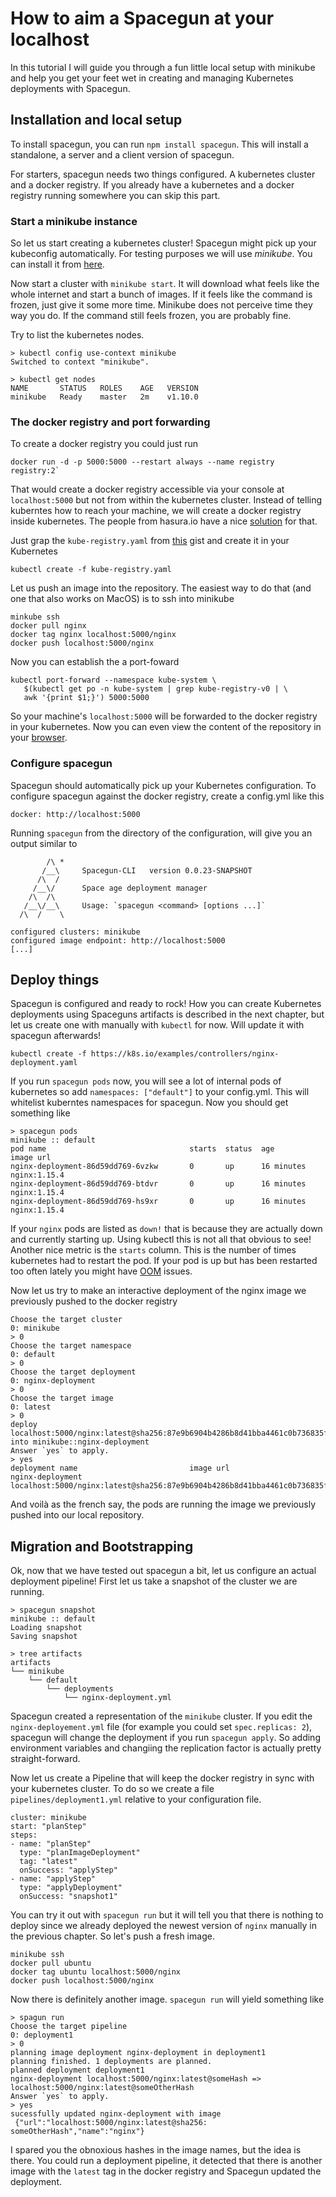# How to aim a Spacegun at your localhost
In this tutorial I will guide you through a fun little local setup with minikube and help you get your feet wet in creating and managing Kubernetes deployments with Spacegun.
## Installation and local setup
To install spacegun, you can run `npm install spacegun`. This will install a standalone, a server and a client version of spacegun.

For starters, spacegun needs two things configured. A kubernetes cluster and a docker registry. If you already have a kubernetes and a docker registry running somewhere you can skip this part. 

### Start a minikube instance
So let us start creating a kubernetes cluster! Spacegun might pick up your kubeconfig automatically. For testing purposes we will use *minikube*. You can install it from [here](https://kubernetes.io/docs/tasks/tools/install-minikube/).

Now start a cluster with `minikube start`. It will download what feels like the whole internet and start a bunch of images. If it feels like the command is frozen, just give it some more time. Minikube does not perceive time they way you do. If the command still feels frozen, you are probably fine.

Try to list the kubernetes nodes.

```
> kubectl config use-context minikube
Switched to context "minikube".

> kubectl get nodes
NAME       STATUS   ROLES    AGE   VERSION
minikube   Ready    master   2m    v1.10.0
```

### The docker registry and port forwarding

To create a docker registry you could just run

```
docker run -d -p 5000:5000 --restart always --name registry registry:2`
```

That would create a docker registry accessible via your console at `localhost:5000` but not from within the kubernetes cluster. Instead of telling kuberntes how to reach your machine, we will create a docker registry inside kubernetes. The people from hasura.io have a nice [solution](https://blog.hasura.io/sharing-a-local-registry-for-minikube-37c7240d0615) for that.

Just grap the `kube-registry.yaml` from [this](https://gist.github.com/coco98/b750b3debc6d517308596c248daf3bb1) gist and create it in your Kubernetes

```
kubectl create -f kube-registry.yaml
```

Let us push an image into the repository. The easiest way to do that (and one that also works on MacOS) is to ssh into minikube

```
minkube ssh
docker pull nginx
docker tag nginx localhost:5000/nginx
docker push localhost:5000/nginx
```

Now you can establish the a port-foward 

```
kubectl port-forward --namespace kube-system \ 
   $(kubectl get po -n kube-system | grep kube-registry-v0 | \
   awk '{print $1;}') 5000:5000
```
So your machine's `localhost:5000` will be forwarded to the docker registry in your kubernetes. Now you can even view the content of the repository in your [browser](http://localhost:5000/v2/_catalog).

### Configure spacegun

Spacegun should automatically pick up your Kubernetes configuration. To configure spacegun against the docker registry, create a config.yml like this

```
docker: http://localhost:5000
```

Running `spacegun` from the directory of the configuration, will give you an output similar to

```
        /\ *
       /__\     Spacegun-CLI   version 0.0.23-SNAPSHOT
      /\  /
     /__\/      Space age deployment manager
    /\  /\
   /__\/__\     Usage: `spacegun <command> [options ...]`
  /\  /    \

configured clusters: minikube
configured image endpoint: http://localhost:5000
[...]
```

## Deploy things

Spacegun is configured and ready to rock! How you can create Kubernetes deployments using Spaceguns artifacts is described in the next chapter, but let us create one with manually with `kubectl` for now. Will update it with spacegun afterwards!

```
kubectl create -f https://k8s.io/examples/controllers/nginx-deployment.yaml
```

If you run `spacegun pods` now, you will see a lot of internal pods of kubernetes so add `namespaces: ["default"]` to your config.yml. This will whitelist kuberntes namespaces for spacegun. Now you should get something like

```
> spacegun pods
minikube :: default
pod name                                starts  status  age         image url                               
nginx-deployment-86d59dd769-6vzkw       0       up      16 minutes  nginx:1.15.4                           
nginx-deployment-86d59dd769-btdvr       0       up      16 minutes  nginx:1.15.4                            
nginx-deployment-86d59dd769-hs9xr       0       up      16 minutes  nginx:1.15.4                           
```

If your `nginx` pods are listed as `down!` that is because they are actually down and currently starting up. Using kubectl this is not all that obvious to see! Another nice metric is the `starts` column. This is the number of times kubernetes had to restart the pod. If your pod is up but has been restarted too often lately you might have [OOM](https://en.wikipedia.org/wiki/Out_of_memory) issues.

Now let us try to make an interactive deployment of the nginx image we previously pushed to the docker registry

```
Choose the target cluster
0: minikube
> 0
Choose the target namespace
0: default
> 0
Choose the target deployment
0: nginx-deployment
> 0
Choose the target image
0: latest
> 0
deploy localhost:5000/nginx:latest@sha256:87e9b6904b4286b8d41bba4461c0b736835fcc218f7ecbe5544b53fdd467189f into minikube::nginx-deployment
Answer `yes` to apply.
> yes
deployment name                         image url
nginx-deployment                        localhost:5000/nginx:latest@sha256:87e9b6904b4286b8d41bba4461c0b736835fcc218f7ecbe5544b53fdd467189f
```

And voilà as the french say, the pods are running the image we previously pushed into our local repository. 

## Migration and Bootstrapping
Ok, now that we have tested out spacegun a bit, let us configure an actual deployment pipeline! First let us take a snapshot of the cluster we are running.

```
> spacegun snapshot
minikube :: default
Loading snapshot
Saving snapshot

> tree artifacts
artifacts
└── minikube
    └── default
        └── deployments
            └── nginx-deployment.yml
```

Spacegun created a representation of the `minikube` cluster. If you edit the `nginx-deployement.yml` file (for example you could set `spec.replicas: 2`), spacegun will change the deployment if you run `spacegun apply`. So adding environment variables and changiing the replication factor is actually pretty straight-forward.

Now let us create a Pipeline that will keep the docker registry in sync with your kubernetes cluster. To do so we create a file `pipelines/deployment1.yml` relative to your configuration file.

```
cluster: minikube
start: "planStep"
steps:
- name: "planStep"
  type: "planImageDeployment"
  tag: "latest"
  onSuccess: "applyStep"
- name: "applyStep"
  type: "applyDeployment"
  onSuccess: "snapshot1"
```

You can try it out with `spacegun run` but it will tell you that there is nothing to deploy since we already deployed the newest version of `nginx` manually in the previous chapter. So let's push a fresh image.

```
minikube ssh
docker pull ubuntu
docker tag ubuntu localhost:5000/nginx
docker push localhost:5000/nginx
```
Now there is definitely another image. `spacegun run` will yield something like

```
> spagun run
Choose the target pipeline
0: deployment1
> 0
planning image deployment nginx-deployment in deployment1
planning finished. 1 deployments are planned.
planned deployment deployment1
nginx-deployment localhost:5000/nginx:latest@someHash => localhost:5000/nginx:latest@someOtherHash
Answer `yes` to apply.
> yes
sucessfully updated nginx-deployment with image
 {"url":"localhost:5000/nginx:latest@sha256: someOtherHash","name":"nginx"}
```

I spared you the obnoxious hashes in the image names, but the idea is there. You could run a deployment pipeline, it detected that there is another image with the `latest` tag in the docker registry and Spacegun updated the deployment.

